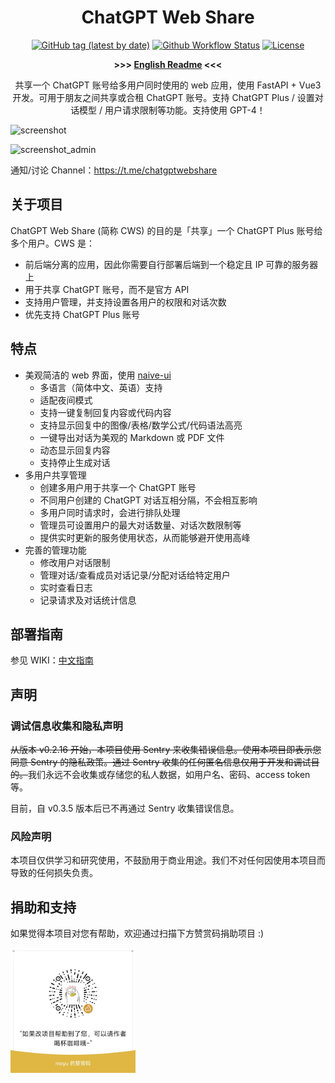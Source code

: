 <h1 align="center">ChatGPT Web Share</h1>

<div align="center">

[![GitHub tag (latest by date)](https://img.shields.io/github/v/tag/moeakwak/chatgpt-web-share?label=container&logo=docker)](https://github.com/moeakwak/chatgpt-web-share/pkgs/container/chatgpt-web-share)
[![Github Workflow Status](https://img.shields.io/github/actions/workflow/status/moeakwak/chatgpt-web-share/docker-image.yml?label=build)](https://github.com/moeakwak/chatgpt-web-share/actions)
[![License](https://img.shields.io/github/license/moeakwak/chatgpt-web-share)](https://github.com/moeakwak/chatgpt-web-share/blob/main/LICENSE)

**>>> [English Readme](README.en.md) <<<**

共享一个 ChatGPT 账号给多用户同时使用的 web 应用，使用 FastAPI + Vue3 开发。可用于朋友之间共享或合租 ChatGPT 账号。支持 ChatGPT Plus / 设置对话模型 / 用户请求限制等功能。支持使用 GPT-4！

</div>

![screenshot](docs/screenshot.jpeg)

![screenshot_admin](docs/screenshot_admin.jpeg)

通知/讨论 Channel：https://t.me/chatgptwebshare

## 关于项目

ChatGPT Web Share (简称 CWS) 的目的是「共享」一个 ChatGPT Plus 账号给多个用户。CWS 是：
- 前后端分离的应用，因此你需要自行部署后端到一个稳定且 IP 可靠的服务器上
- 用于共享 ChatGPT 账号，而不是官方 API
- 支持用户管理，并支持设置各用户的权限和对话次数
- 优先支持 ChatGPT Plus 账号

## 特点

- 美观简洁的 web 界面，使用 [naive-ui](https://www.naiveui.com/)
  - 多语言（简体中文、英语）支持
  - 适配夜间模式
  - 支持一键复制回复内容或代码内容
  - 支持显示回复中的图像/表格/数学公式/代码语法高亮
  - 一键导出对话为美观的 Markdown 或 PDF 文件
  - 动态显示回复内容
  - 支持停止生成对话
- 多用户共享管理
  - 创建多用户用于共享一个 ChatGPT 账号
  - 不同用户创建的 ChatGPT 对话互相分隔，不会相互影响
  - 多用户同时请求时，会进行排队处理
  - 管理员可设置用户的最大对话数量、对话次数限制等
  - 提供实时更新的服务使用状态，从而能够避开使用高峰
- 完善的管理功能
  - 修改用户对话限制
  - 管理对话/查看成员对话记录/分配对话给特定用户
  - 实时查看日志
  - 记录请求及对话统计信息

## 部署指南

参见 WIKI：[中文指南](https://github.com/moeakwak/chatgpt-web-share/wiki/%E4%B8%AD%E6%96%87%E6%8C%87%E5%8D%97)

## 声明

### 调试信息收集和隐私声明

<del>从版本 v0.2.16 开始，本项目使用 Sentry 来收集错误信息。使用本项目即表示您同意 Sentry 的隐私政策。通过 Sentry 收集的任何匿名信息仅用于开发和调试目的。</del>我们永远不会收集或存储您的私人数据，如用户名、密码、access token 等。

目前，自 v0.3.5 版本后已不再通过 Sentry 收集错误信息。

### 风险声明

本项目仅供学习和研究使用，不鼓励用于商业用途。我们不对任何因使用本项目而导致的任何损失负责。

## 捐助和支持

如果觉得本项目对您有帮助，欢迎通过扫描下方赞赏码捐助项目 :)

<img src="docs/donate.jpg" alt="donate" width="200" height="200" />
